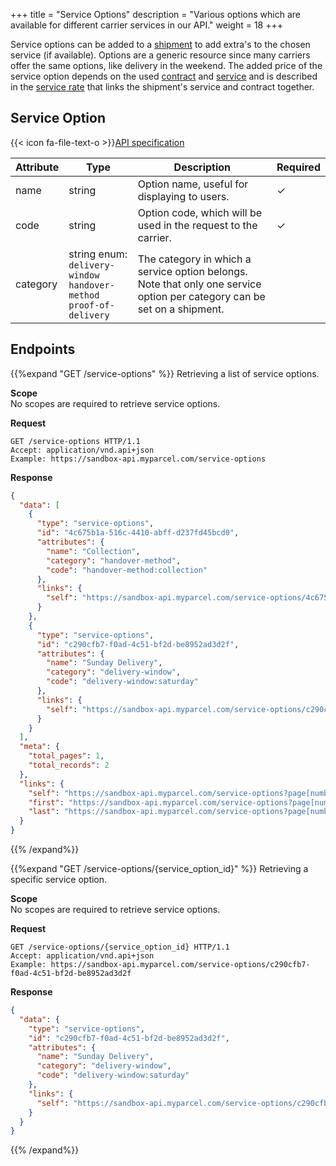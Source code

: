 +++
title = "Service Options"
description = "Various options which are available for different carrier services in our API."
weight = 18
+++

Service options can be added to a [shipment](/api/resources/shipments/) to add extra's to the chosen service (if available). Options are a generic resource since many carriers offer the same options, like delivery in the weekend. The added price of the service option depends on the used [contract](/api/resources/contracts/) and [service](/api/resources/services/) and is described in the [service rate](/api/resources/service-rates/) that links the shipment's service and contract together.

## Service Option

{{< icon fa-file-text-o >}}[API specification](https://api-specification.myparcel.com/#tag/ServiceOptions)

Attribute | Type                                                                    | Description                                                                                                               | Required
--------- | ------------------------------------------------------------------------| ------------------------------------------------------------------------------------------------------------------------- |----------------
name      | string                                                                  | Option name, useful for displaying to users.                                                                              | ✓
code      | string                                                                  | Option code, which will be used in the request to the carrier.                                                            | ✓
category  | string enum: `delivery-window`<br> `handover-method`<br> `proof-of-delivery`  | The category in which a service option belongs. Note that only one service option per category can be set on a shipment.  |

## Endpoints

{{%expand "GET /service-options" %}}
Retrieving a list of service options.

**Scope**  
No scopes are required to retrieve service options.

**Request**
```http
GET /service-options HTTP/1.1
Accept: application/vnd.api+json
Example: https://sandbox-api.myparcel.com/service-options
``` 

**Response**
```json
{
  "data": [
    {
      "type": "service-options",
      "id": "4c675b1a-516c-4410-abff-d237fd45bcd0",
      "attributes": {
        "name": "Collection",
        "category": "handover-method",
        "code": "handover-method:collection"
      },
      "links": {
        "self": "https://sandbox-api.myparcel.com/service-options/4c675b1a-516c-4410-abff-d237fd45bcd0"
      }
    },
    {
      "type": "service-options",
      "id": "c290cfb7-f0ad-4c51-bf2d-be8952ad3d2f",
      "attributes": {
        "name": "Sunday Delivery",
        "category": "delivery-window",
        "code": "delivery-window:saturday"
      },
      "links": {
        "self": "https://sandbox-api.myparcel.com/service-options/c290cfb7-f0ad-4c51-bf2d-be8952ad3d2f"
      }
    }
  ],
  "meta": {
    "total_pages": 1,
    "total_records": 2
  },
  "links": {
    "self": "https://sandbox-api.myparcel.com/service-options?page[number]=1&page[size]=30",
    "first": "https://sandbox-api.myparcel.com/service-options?page[number]=1&page[size]=30",
    "last": "https://sandbox-api.myparcel.com/service-options?page[number]=1&page[size]=30"
  }
}
```

{{% /expand%}}

{{%expand "GET /service-options/{service_option_id}" %}}
Retrieving a specific service option.

**Scope**  
No scopes are required to retrieve service options.

**Request**
```http
GET /service-options/{service_option_id} HTTP/1.1
Accept: application/vnd.api+json
Example: https://sandbox-api.myparcel.com/service-options/c290cfb7-f0ad-4c51-bf2d-be8952ad3d2f
``` 

**Response**
```json
{
  "data": {
    "type": "service-options",
    "id": "c290cfb7-f0ad-4c51-bf2d-be8952ad3d2f",
    "attributes": {
      "name": "Sunday Delivery",
      "category": "delivery-window",
      "code": "delivery-window:saturday"
    },
    "links": {
      "self": "https://sandbox-api.myparcel.com/service-options/c290cfb7-f0ad-4c51-bf2d-be8952ad3d2f"
    }
  }
}
```

{{% /expand%}}
